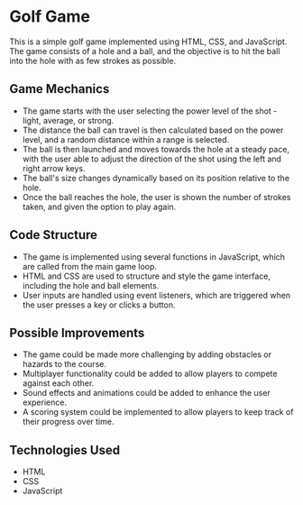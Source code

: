 # Golf Game

This is a simple golf game implemented using HTML, CSS, and JavaScript. The game consists of a hole and a ball, and the objective is to hit the ball into the hole with as few strokes as possible.

## Game Mechanics

- The game starts with the user selecting the power level of the shot - light, average, or strong.
- The distance the ball can travel is then calculated based on the power level, and a random distance within a range is selected.
- The ball is then launched and moves towards the hole at a steady pace, with the user able to adjust the direction of the shot using the left and right arrow keys.
- The ball's size changes dynamically based on its position relative to the hole.
- Once the ball reaches the hole, the user is shown the number of strokes taken, and given the option to play again.

## Code Structure

- The game is implemented using several functions in JavaScript, which are called from the main game loop.
- HTML and CSS are used to structure and style the game interface, including the hole and ball elements.
- User inputs are handled using event listeners, which are triggered when the user presses a key or clicks a button.

## Possible Improvements

- The game could be made more challenging by adding obstacles or hazards to the course.
- Multiplayer functionality could be added to allow players to compete against each other.
- Sound effects and animations could be added to enhance the user experience.
- A scoring system could be implemented to allow players to keep track of their progress over time.


## Technologies Used

- HTML
- CSS
- JavaScript
